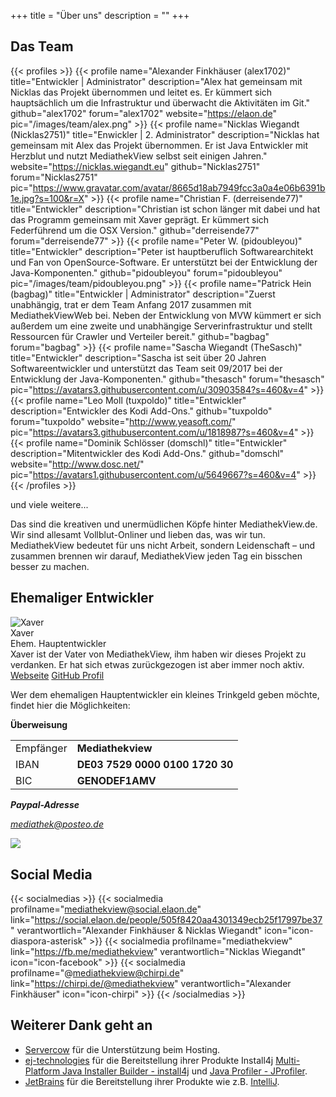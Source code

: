 +++
title = "Über uns"
description = ""
+++

## Das Team
{{< profiles >}}
    {{< profile name="Alexander Finkhäuser (alex1702)" title="Entwickler | Administrator" description="Alex hat gemeinsam mit Nicklas das Projekt übernommen und leitet es. Er kümmert sich hauptsächlich um die Infrastruktur und überwacht die Aktivitäten im Git." github="alex1702" forum="alex1702" website="https://elaon.de" pic="/images/team/alex.png" >}}
    {{< profile name="Nicklas Wiegandt (Nicklas2751)" title="Enwickler | 2. Administrator" description="Nicklas hat gemeinsam mit Alex das Projekt übernommen. Er ist Java Entwickler mit Herzblut und nutzt MediathekView selbst seit einigen Jahren." website="https://nicklas.wiegandt.eu" github="Nicklas2751" forum="Nicklas2751" pic="https://www.gravatar.com/avatar/8665d18ab7949fcc3a0a4e06b6391b1e.jpg?s=100&r=X" >}}
    {{< profile name="Christian F. (derreisende77)" title="Entwickler" description="Christian ist schon länger mit dabei und hat das Programm gemeinsam mit Xaver geprägt. Er kümmert sich Federführend um die OSX Version." github="derreisende77" forum="derreisende77" >}}
    {{< profile name="Peter W. (pidoubleyou)" title="Entwickler" description="Peter ist hauptberuflich Softwarearchitekt und Fan von OpenSource-Software. Er unterstützt bei der Entwicklung der Java-Komponenten." github="pidoubleyou" forum="pidoubleyou" pic="/images/team/pidoubleyou.png" >}}
    {{< profile name="Patrick Hein (bagbag)" title="Entwickler | Administrator" description="Zuerst unabhängig, trat er dem Team Anfang 2017 zusammen mit MediathekViewWeb bei. Neben der Entwicklung von MVW kümmert er sich außerdem um eine zweite und unabhängige Serverinfrastruktur und stellt Ressourcen für Crawler und Verteiler bereit." github="bagbag" forum="bagbag" >}}
    {{< profile name="Sascha Wiegandt (TheSasch)" title="Entwickler" description="Sascha ist seit über 20 Jahren Softwareentwickler und unterstützt das Team seit 09/2017 bei der Entwicklung der Java-Komponenten." github="thesasch" forum="thesasch" pic="https://avatars3.githubusercontent.com/u/30903584?s=460&v=4" >}}
    {{< profile name="Leo Moll (tuxpoldo)" title="Entwickler" description="Entwickler des Kodi Add-Ons." github="tuxpoldo" forum="tuxpoldo" website="http://www.yeasoft.com/" pic="https://avatars3.githubusercontent.com/u/1818987?s=460&v=4" >}}
    {{< profile name="Dominik Schlösser (domschl)" title="Entwickler" description="Mitentwickler des Kodi Add-Ons." github="domschl" website="http://www.dosc.net/" pic="https://avatars1.githubusercontent.com/u/5649667?s=460&v=4" >}}
{{< /profiles >}}

<div class="ueberuns-box">

und viele weitere...

Das sind die kreativen und unermüdlichen Köpfe hinter MediathekView.de. Wir sind allesamt Vollblut-Onliner und lieben das, was wir tun. MediathekView bedeutet für uns nicht Arbeit, sondern Leidenschaft – und zusammen brennen wir darauf, MediathekView jeden Tag ein bisschen besser zu machen.

</div>

## Ehemaliger Entwickler

<div clas="row" class="ehemaliger-box">
<div class="col-xs-12 col-sm-10 col-md-10 col-lg-10 profile">
<div class="row">
<div class="col-xs-12 col-sm-3 col-md-3 col-lg-3 profilePic">
<img src="/images/platzhalter_male.png" alt="Xaver">
</div>
<div class="col-xs-12 col-sm-9">
<div class="profileName">Xaver</div>
<div class="profileTitle">Ehem. Hauptentwickler</div>
<div class="profileDesc">
Xaver ist der Vater von MediathekView, ihm haben wir dieses Projekt zu verdanken. Er hat sich etwas zurückgezogen ist aber immer noch aktiv.
</div>
</div>
</div>
<div class="row profileLinks">
<div class="col-sm-3 col-md-3 col-lg-3"></div>
<a class="col-xs-12 col-sm-3 col-md-3 col-lg-2 btn btn-default btn-md" target="_blank" href="http://www.p2tools.de/">Webseite</a>
<a class="col-xs-12 col-sm-3 col-md-3 col-lg-2 btn btn-default btn-md" target="_blank" href="https://github.com/xaverW">GitHub Profil</a>
</div>
<div class="row">
<div class="col-xs-12 col-sm-12">
<p>Wer dem ehemaligen Hauptentwickler ein kleines Trinkgeld geben möchte, findet hier die Möglichkeiten:</p>
<b>Überweisung</b>

<table class="table">
<tr>
<td>Empfänger</td>
<td><b>Mediathekview</b></td>
<tr>
<tr>
<td>IBAN</td>
<td><b>DE03 7529 0000 0100 1720 30</b></td>
<tr>
<tr>
<td>BIC</td>
<td><b>GENODEF1AMV</b></td>
<tr>
</table>
<div class="row">
<div class="col-sm-3">
<address>
  <strong>Paypal-Adresse</strong><br>
  <p class="adresse"><a href="https://www.paypal.me/Mediathek" target="_blank">mediathek@posteo.de</a></p>
</address>
</div>
<div class="col-sm-2">
<a href="https://www.paypal.com/cgi-bin/webscr?cmd=_s-xclick&hosted_button_id=7PSSW427UETV6" target="_blank">
  <img src="../images/paypal_spenden.png">
</a>
</div>
</div>
</div>
</div>
</div>
</div>


<div style="clear: both;"></div>

## Social Media
{{< socialmedias >}}
    {{< socialmedia profilname="mediathekview@social.elaon.de" link="https://social.elaon.de/people/505f8420aa4301349ecb25f17997be37" verantwortlich="Alexander Finkhäuser & Nicklas Wiegandt" icon="icon-diaspora-asterisk" >}}
    {{< socialmedia profilname="mediathekview" link="https://fb.me/mediathekview" verantwortlich="Nicklas Wiegandt" icon="icon-facebook" >}}
    {{< socialmedia profilname="@mediathekview@chirpi.de" link="https://chirpi.de/@mediathekview" verantwortlich="Alexander Finkhäuser" icon="icon-chirpi" >}}
{{< /socialmedias >}}

## Weiterer Dank geht an
* [Servercow](https://servercow.de/) für die Unterstützung beim Hosting.
* [ej-technologies](https://www.ej-technologies.com/) für die Bereitstellung ihrer Produkte Install4j [Multi-Platform Java Installer Builder - install4j](https://www.ej-technologies.com/products/install4j/overview.html)  und [Java Profiler - JProfiler](https://www.ej-technologies.com/products/jprofiler/overview.html).
* [JetBrains](https://www.jetbrains.com/) für die Bereitstellung ihrer Produkte wie z.B. [IntelliJ](https://www.jetbrains.com/idea/).
